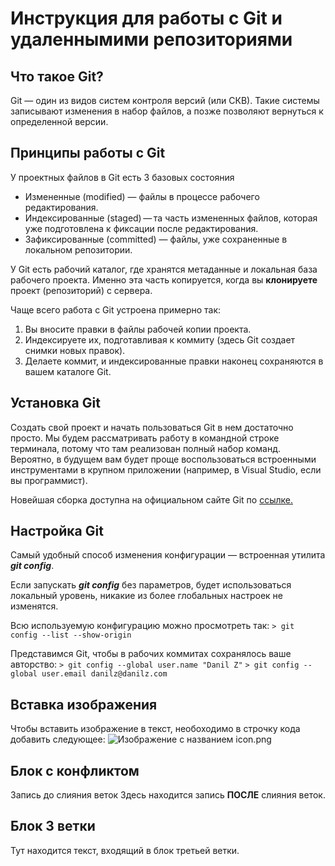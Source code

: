 # Инструкция для работы с Git и удаленнымими репозиториями

## Что такое Git?
Git — один из видов систем контроля версий (или СКВ). Такие системы записывают изменения в набор файлов, а позже позволяют вернуться к определенной версии.

## Принципы работы с Git
У проектных файлов в Git есть 3 базовых состояния

* Измененные (modified) — файлы в процессе рабочего редактирования.
* Индексированные (staged) — та часть измененных файлов, которая уже подготовлена к фиксации после редактирования.
* Зафиксированные (committed) — файлы, уже сохраненные в локальном репозитории.

У Git есть рабочий каталог, где хранятся метаданные и локальная база рабочего проекта. Именно эта часть копируется, когда вы **клонируете** проект (репозиторий) с сервера.

Чаще всего работа с Git устроена примерно так:
1. Вы вносите правки в файлы рабочей копии проекта.
2. Индексируете их, подготавливая к коммиту (здесь Git создает снимки новых правок).
3. Делаете коммит, и индексированные правки наконец сохраняются в вашем каталоге Git.

## Установка Git
Создать свой проект и начать пользоваться Git в нем достаточно просто. Мы будем рассматривать работу в командной строке терминала, потому что там реализован полный набор команд. Вероятно, в будущем вам будет проще воспользоваться встроенными инструментами в крупном приложении (например, в Visual Studio, если вы программист).

Новейшая сборка доступна на официальном сайте Git по [ссылке.](https://git-scm.com/download/win)

## Настройка Git
Самый удобный способ изменения конфигурации — встроенная утилита ***git config***. 

Если запускать ***git config*** без параметров, будет использоваться локальный уровень, никакие из более глобальных настроек не изменятся.

Всю используемую конфигурацию можно просмотреть так:
```> git config --list --show-origin```

Представимся Git, чтобы в рабочих коммитах сохранялось ваше авторство:
```> git config --global user.name "Danil Z"```
```> git config --global user.email danilz@danilz.com```

## Вставка изображения
Чтобы вставить изображение в текст, необоходимо в строчку кода добавить следующее:
![Изображение с названием icon.png](icon.png)

## Блок с конфликтом
Запись до слияния веток
Здесь находится запись **ПОСЛЕ** слияния веток.

## Блок 3 ветки
Тут находится текст, входящий в блок третьей ветки.